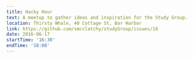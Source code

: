 ```yaml
---
title: Hacky Hour
text: A meetup to gather ideas and inspiration for the Study Group.
location: Thirsty Whale, 40 Cottage St, Bar Harbor
link: https://github.com/smcclatchy/studyGroup/issues/10
date: 2016-06-17
startTime: '16:30'
endTime: '18:00'
---
```

